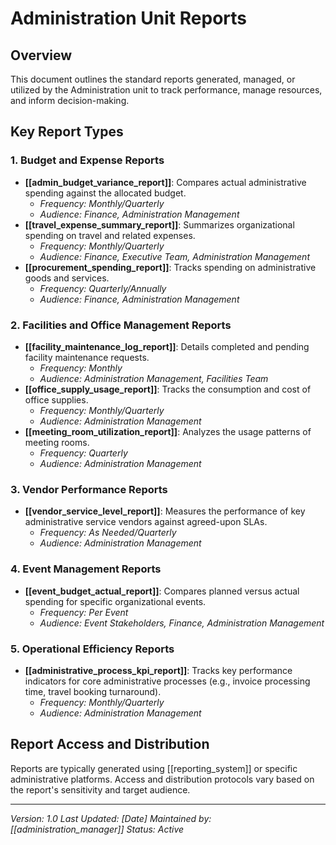 # Administration Unit Reports

## Overview
This document outlines the standard reports generated, managed, or utilized by the Administration unit to track performance, manage resources, and inform decision-making.

## Key Report Types

### 1. Budget and Expense Reports
- **[[admin_budget_variance_report]]**: Compares actual administrative spending against the allocated budget.
    - *Frequency: Monthly/Quarterly*
    - *Audience: Finance, Administration Management*
- **[[travel_expense_summary_report]]**: Summarizes organizational spending on travel and related expenses.
    - *Frequency: Monthly/Quarterly*
    - *Audience: Finance, Executive Team, Administration Management*
- **[[procurement_spending_report]]**: Tracks spending on administrative goods and services.
    - *Frequency: Quarterly/Annually*
    - *Audience: Finance, Administration Management*

### 2. Facilities and Office Management Reports
- **[[facility_maintenance_log_report]]**: Details completed and pending facility maintenance requests.
    - *Frequency: Monthly*
    - *Audience: Administration Management, Facilities Team*
- **[[office_supply_usage_report]]**: Tracks the consumption and cost of office supplies.
    - *Frequency: Monthly/Quarterly*
    - *Audience: Administration Management*
- **[[meeting_room_utilization_report]]**: Analyzes the usage patterns of meeting rooms.
    - *Frequency: Quarterly*
    - *Audience: Administration Management*

### 3. Vendor Performance Reports
- **[[vendor_service_level_report]]**: Measures the performance of key administrative service vendors against agreed-upon SLAs.
    - *Frequency: As Needed/Quarterly*
    - *Audience: Administration Management*

### 4. Event Management Reports
- **[[event_budget_actual_report]]**: Compares planned versus actual spending for specific organizational events.
    - *Frequency: Per Event*
    - *Audience: Event Stakeholders, Finance, Administration Management*

### 5. Operational Efficiency Reports
- **[[administrative_process_kpi_report]]**: Tracks key performance indicators for core administrative processes (e.g., invoice processing time, travel booking turnaround).
    - *Frequency: Monthly/Quarterly*
    - *Audience: Administration Management*

## Report Access and Distribution
Reports are typically generated using [[reporting_system]] or specific administrative platforms. Access and distribution protocols vary based on the report's sensitivity and target audience.

---
*Version: 1.0*
*Last Updated: [Date]*
*Maintained by: [[administration_manager]]*
*Status: Active* 